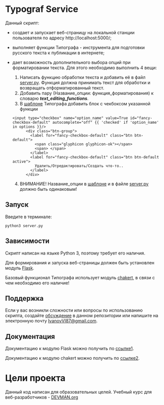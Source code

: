 # Typograf Service

Данный скрипт:
* создает и запускает веб-страницу на локальной станции пользователя по адресу http://localhost:5000/;
* выполняет функции Типографа - инструмента для подготовки русского текста к публикации в интернете;
* дает возможность дополнительного выбора опций при форматировании текста. Для этого необходимо выполнить 4 вещи:
    1. Написать функцию обработки текста и добавить её в файл [server.py][]. Функция должна принимать текст для обработки и возвращать отформатированный текст.
    2. Добавить пару (Название_опции: функция_форматирования) к словарю ***text_editing_functions***.
    3. В [шаблоне][] Типографа добавить блок с чекбоксом указанной функции
    
    ```
    <input type="checkbox" name="option_name" value=True id="fancy-checkbox-default" autocomplete="off" {{ 'checked' if 'option_name' in options }}/>
          <div class="btn-group">
            <label for="fancy-checkbox-default" class="btn btn-default">
              <span class="glyphicon glyphicon-ok"></span>
              <span> </span>
            </label>
            <label for="fancy-checkbox-default" class="btn btn-default active">
              Удалить/Отредактировать/Создать что-то..
            </label>
          </div>
    ```


    4. ВНИМАНИЕ! Название_опции в [шаблоне][] и в файле [server.py][] должно быть одинаковым!


## Запуск

Введите в терминале:

    python3 server.py

## Зависимости

Скрипт написан на языке Python 3, поэтому требует его наличия.

Для формирования и запуска веб-страницы должен быть установлен модуль [Flask][].

Базовый функционал Типографа использует модуль [chakert][], в связи с чем необходимо его наличие!

## Поддержка

Если у вас возникли сложности или вопросы по использованию скрипта, создайте 
[обсуждение][] в данном репозитории или напишите на электронную почту 
<IvanovVI87@gmail.com>.

## Документация

Документацию к модулю Flask можно получить по [ссылке1][].

Документацию к модулю chakert можно получить по [ссылке2][].

# Цели проекта

Данный код написан для образовательных целей. Учебный курс для веб-разработчиков - [DEVMAN.org](https://devman.org)

[Flask]: https://pypi.python.org/pypi/Flask/0.12.2
[chakert]: https://pypi.python.org/pypi/chakert/0.2.1
[обсуждение]: https://github.com/santax666/23_typograf/issues
[ссылке1]: http://flask.pocoo.org/docs/0.11/quickstart/
[ссылке2]: https://github.com/Harut/chakert
[server.py]: ./server.py
[шаблоне]: ./templates/form.html

